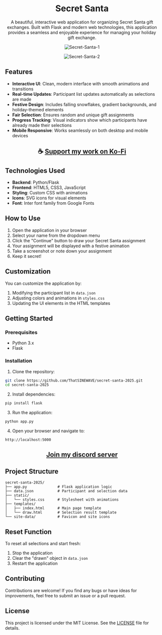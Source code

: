 <div align="center">

# Secret Santa

A beautiful, interactive web application for organizing Secret Santa gift exchanges. Built with Flask and modern web technologies, this application provides a seamless and enjoyable experience for managing your holiday gift exchange.

![Secret-Santa-1](https://github.com/user-attachments/assets/db8a5039-b0ce-4e49-b257-18a07b104163)

![Secret-Santa-2](https://github.com/user-attachments/assets/cf69df02-6a01-4a60-9fed-5d8484c7c030)

</div>

## Features

- **Interactive UI**: Clean, modern interface with smooth animations and transitions
- **Real-time Updates**: Participant list updates automatically as selections are made
- **Festive Design**: Includes falling snowflakes, gradient backgrounds, and holiday-themed elements
- **Fair Selection**: Ensures random and unique gift assignments
- **Progress Tracking**: Visual indicators show which participants have already made their selections
- **Mobile Responsive**: Works seamlessly on both desktop and mobile devices

<div align="center">

## ☕ [Support my work on Ko-Fi](https://ko-fi.com/thatsinewave)

</div>

## Technologies Used

- **Backend**: Python/Flask
- **Frontend**: HTML5, CSS3, JavaScript
- **Styling**: Custom CSS with animations
- **Icons**: SVG icons for visual elements
- **Font**: Inter font family from Google Fonts

## How to Use

1. Open the application in your browser
2. Select your name from the dropdown menu
3. Click the "Continue" button to draw your Secret Santa assignment
4. Your assignment will be displayed with a festive animation
5. Take a screenshot or note down your assignment
6. Keep it secret!

## Customization

You can customize the application by:

1. Modifying the participant list in `data.json`
2. Adjusting colors and animations in `styles.css`
3. Updating the UI elements in the HTML templates

## Getting Started

### Prerequisites

- Python 3.x
- Flask

### Installation

1. Clone the repository:
```bash
git clone https://github.com/ThatSINEWAVE/secret-santa-2025.git
cd secret-santa-2025
```

2. Install dependencies:
```bash
pip install flask
```

3. Run the application:
```bash
python app.py
```

4. Open your browser and navigate to:
```
http://localhost:5000
```

<div align="center">

## [Join my discord server](https://discord.gg/2nHHHBWNDw)

</div>

## Project Structure

```
secret-santa-2025/
├── app.py              # Flask application logic
├── data.json           # Participant and selection data
├── static/
│   └── styles.css      # Stylesheet with animations
├── templates/
│   ├── index.html      # Main page template
│   └── draw.html       # Selection result template
└── site-data/          # Favicon and site icons
```

## Reset Function

To reset all selections and start fresh:

1. Stop the application
2. Clear the "drawn" object in `data.json`
3. Restart the application

## Contributing
Contributions are welcome! If you find any bugs or have ideas for improvements, feel free to submit an issue or a pull request.

## License
This project is licensed under the MIT License. See the [LICENSE](LICENSE) file for details.
